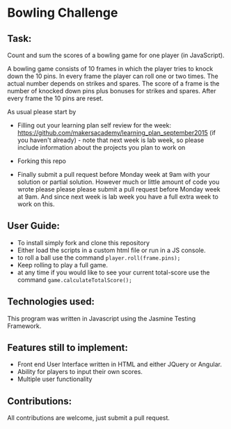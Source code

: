 
Bowling Challenge
=================

Task:
-----

Count and sum the scores of a bowling game for one player (in JavaScript).

A bowling game consists of 10 frames in which the player tries to knock down the 10 pins. In every frame the player can roll one or two times. The actual number depends on strikes and spares. The score of a frame is the number of knocked down pins plus bonuses for strikes and spares. After every frame the 10 pins are reset.

As usual please start by

* Filling out your learning plan self review for the week: https://github.com/makersacademy/learning_plan_september2015 (if you haven't already) - note that next week is lab week, so please include information about the projects you plan to work on
* Forking this repo

* Finally submit a pull request before Monday week at 9am with your solution or partial solution.  However much or little amount of code you wrote please please please submit a pull request before Monday week at 9am.  And since next week is lab week you have a full extra week to work on this.


User Guide:
-----------
* To install simply fork and clone this repository
* Either load the scripts in a custom html file or run in a JS console.
* to roll a ball use the command `player.roll(frame.pins);`
* Keep rolling to play a full game.
* at any time if you would like to see your current total-score use the command `game.calculateTotalScore();`

Technologies used:
------------------
This program was written in Javascript using the Jasmine Testing Framework.

Features still to implement:
----------------------------
* Front end User Interface written in HTML and either JQuery or Angular.
* Ability for players to input their own scores.
* Multiple user functionality

Contributions:
--------------
All contributions are welcome, just submit a pull request.
